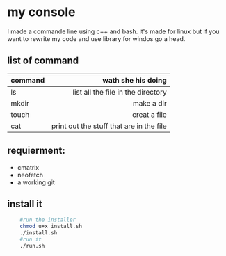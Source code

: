 # my console

I made a commande line using c++ and bash.
it's made for linux but if you want to rewrite my code and use library for windos go a head.

## list of command

| command |                       wath she his doing |
| :------ | ---------------------------------------: |
| ls      |       list all the file in the directory |
| mkdir   |                               make a dir |
| touch   |                             creat a file |
| cat     | print out the stuff that are in the file |


##  requierment:
- cmatrix
- neofetch
- a working git

## install it

```bash
    #run the installer
    chmod u+x install.sh
    ./install.sh
    #run it
    ./run.sh
```